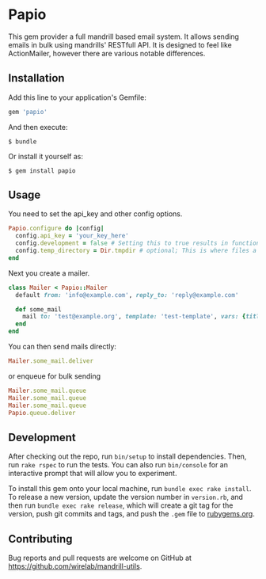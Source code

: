 # Papio

This gem provider a full mandrill based email system. It allows sending emails in bulk using mandrills' RESTfull API.
It is designed to feel like ActionMailer, however there are various notable differences.

## Installation

Add this line to your application's Gemfile:

```ruby
gem 'papio'
```

And then execute:

    $ bundle

Or install it yourself as:

    $ gem install papio

## Usage

You need to set the api_key and other config options.
```ruby
Papio.configure do |config|
  config.api_key = 'your_key_here'
  config.development = false # Setting this to true results in functionality much like letter_opener.
  config.temp_directory = Dir.tmpdir # optional; This is where files a rendered for development mode.
end
```

Next you create a mailer.
```ruby
class Mailer < Papio::Mailer
  default from: 'info@example.com', reply_to: 'reply@example.com'

  def some_mail
    mail to: 'test@example.org', template: 'test-template', vars: {title: 'title'}
  end
end
```

You can then send mails directly:
```ruby
Mailer.some_mail.deliver
```

or enqueue for bulk sending
```ruby
Mailer.some_mail.queue
Mailer.some_mail.queue
Mailer.some_mail.queue
Papio.queue.deliver
```

## Development

After checking out the repo, run `bin/setup` to install dependencies. Then, run `rake rspec` to run the tests. You can also run `bin/console` for an interactive prompt that will allow you to experiment.

To install this gem onto your local machine, run `bundle exec rake install`. To release a new version, update the version number in `version.rb`, and then run `bundle exec rake release`, which will create a git tag for the version, push git commits and tags, and push the `.gem` file to [rubygems.org](https://rubygems.org).

## Contributing

Bug reports and pull requests are welcome on GitHub at https://github.com/wirelab/mandrill-utils.
